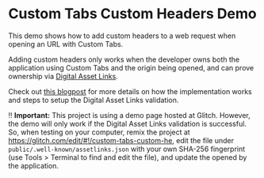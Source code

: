 Custom Tabs Custom Headers Demo
===============================

This demo shows how to add custom headers to a web request when opening an URL with Custom Tabs.

Adding custom headers only works when the developer owns both the application using Custom Tabs and
the origin being opened, and can prove ownership via [Digital Asset Links][2].

Check out [this blogpost][1] for more details on how the implementation works and steps to setup
the Digital Asset Links validation.

:bangbang: **Important:** This project is using a demo page hosted at Glitch. However, the demo will
only work if the Digital Asset Links validation is successful. So, when testing on your computer,
remix the project at https://glitch.com/edit/#!/custom-tabs-custom-he, edit the file under
`public/.well-known/assetlinks.json` with your own SHA-256 fingerprint (use Tools > Terminal
to find and edit the file), and update the opened by the application.

[1]: https://developer.chrome.com/docs/android/custom-tabs/headers/
[2]: https://developers.google.com/digital-asset-links